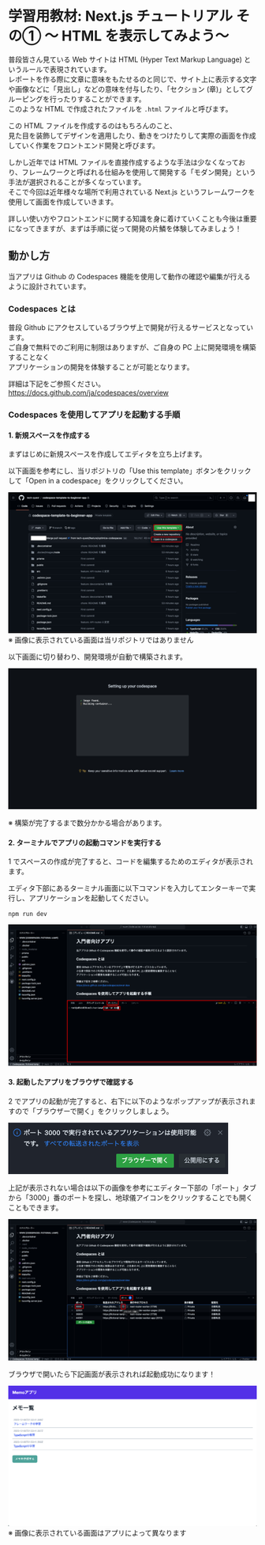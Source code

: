 # 学習用教材: Next.js チュートリアル その① 〜 HTML を表示してみよう〜

普段皆さん見ている Web サイトは HTML (Hyper Text Markup Language) というルールで表現されています。<br>
レポートを作る際に文章に意味をもたせるのと同じで、サイト上に表示する文字や画像などに「見出し」などの意味を付与したり、「セクション (章)」としてグルーピングを行ったりすることができます。<br>
このような HTML で作成されたファイルを `.html` ファイルと呼びます。

この HTML ファイルを作成するのはもちろんのこと、<br>
見た目を装飾してデザインを適用したり、動きをつけたりして実際の画面を作成していく作業をフロントエンド開発と呼びます。

しかし近年では HTML ファイルを直接作成するような手法は少なくなっており、フレームワークと呼ばれる仕組みを使用して開発する「モダン開発」という手法が選択されることが多くなっています。<br>
そこで今回は近年様々な場所で利用されている Next.js というフレームワークを使用して画面を作成していきます。

詳しい使い方やフロントエンドに関する知識を身に着けていくことも今後は重要になってきますが、まずは手順に従って開発の片鱗を体験してみましょう！

## 動かし方

当アプリは Github の Codespaces 機能を使用して動作の確認や編集が行えるように設計されています。

### Codespaces とは

普段 Github にアクセスしているブラウザ上で開発が行えるサービスとなっています。  
ご自身で無料でのご利用に制限はありますが、ご自身の PC 上に開発環境を構築することなく  
アプリケーションの開発を体験することが可能となります。

詳細は下記をご参照ください。  
https://docs.github.com/ja/codespaces/overview

### Codespaces を使用してアプリを起動する手順

#### 1. 新規スペースを作成する

まずはじめに新規スペースを作成してエディタを立ち上げます。

以下画面を参考にし、当リポジトリの「Use this template」ボタンをクリックして「Open in a codespace」をクリックしてください。

<img src="./.docs/images/README-image-01.png" alt="" />
※ 画像に表示されている画面は当リポジトリではありません

以下画面に切り替わり、開発環境が自動で構築されます。

<img src="./.docs/images/README-image-02.png" alt="" />

※ 構築が完了するまで数分かかる場合があります。

#### 2. ターミナルでアプリの起動コマンドを実行する

1 でスペースの作成が完了すると、コードを編集するためのエディタが表示されます。

エディタ下部にあるターミナル画面に以下コマンドを入力してエンターキーで実行し、アプリケーションを起動してください。

```
npm run dev
```

<img src="./.docs/images/README-image-03.png" alt="" />

#### 3. 起動したアプリをブラウザで確認する

2 でアプリの起動が完了すると、右下に以下のようなポップアップが表示されますので「ブラウザーで開く」をクリックしましょう。

<img src="./.docs/images/README-image-04.png" alt="" />

上記が表示されない場合は以下の画像を参考にエディター下部の「ポート」タブから「3000」番のポートを探し、地球儀アイコンをクリックすることでも開くこともできます。

<img src="./.docs/images/README-image-05.png" alt="" />

ブラウザで開いたら下記画面が表示されれば起動成功になります！

<img src="./.docs/images/README-image-06.png" alt="" />
※ 画像に表示されている画面はアプリによって異なります

